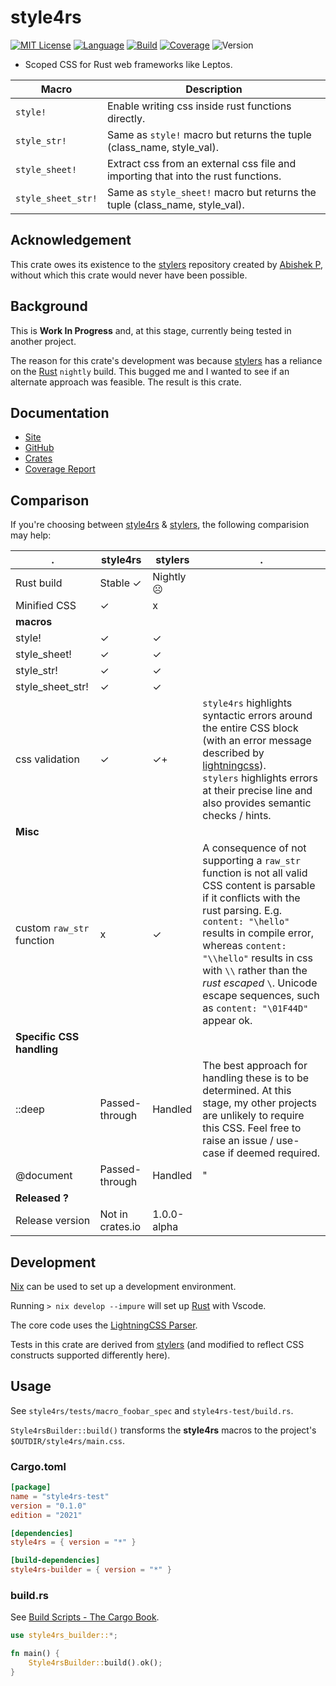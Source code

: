 # style4rs

[![MIT License](https://img.shields.io/github/license/nigeleke/style4rs?style=plastic)](https://github.com/nigeleke/style4rs/blob/main/LICENCE.md)
[![Language](https://img.shields.io/badge/language-Rust-blue.svg?style=plastic)](https://www.rust-lang.org/)
[![Build](https://img.shields.io/github/actions/workflow/status/nigeleke/style4rs/acceptance.yml?style=plastic)](https://github.com/nigeleke/style4rs/actions/workflows/acceptance.yml)
[![Coverage](https://img.shields.io/codecov/c/github/nigeleke/style4rs?style=plastic)](https://codecov.io/gh/nigeleke/style4rs)
![Version](https://img.shields.io/github/v/tag/nigeleke/style4rs?style=plastic)

* Scoped CSS for Rust web frameworks like Leptos.
  
| Macro              | Description                                                                       |
|--------------------|-----------------------------------------------------------------------------------|
| `style!`           | Enable writing css inside rust functions directly.                                |
| `style_str!`       | Same as `style!` macro but returns the tuple (class_name, style_val).             |
| `style_sheet!`     | Extract css from an external css file and importing that into the rust functions. |
| `style_sheet_str!` | Same as `style_sheet!` macro but returns the tuple (class_name, style_val).       |

## Acknowledgement

This crate owes its existence to the [stylers](https://github.com/abishekatp/stylers) repository created by [Abishek P](https://github.com/abishekatp), without which this crate would never have been possible.

## Background

This is **Work In Progress** and, at this stage, currently being tested in another project.

The reason for this crate's development was because [stylers](https://github.com/abishekatp/stylers) has a reliance on the [Rust](https://www.rust-lang.org/) `nightly` build. This bugged me and I wanted to see if an alternate approach was feasible. The result is this crate.

## Documentation

* [Site](https://nigeleke.github.io/style4rs)
* [GitHub](https://github.com/nigeleke/style4rs)
* [Crates](https://nigeleke.github.io/style4rs/core/index.html)
* [Coverage Report](https://nigeleke.github.io/style4rs/coverage/index.html)

## Comparison

If you're choosing between [style4rs](https://nigeleke.github.io/style4rs/) & [stylers](https://github.com/abishekatp/stylers), the following comparision may help:

| .                         | style4rs         | stylers     | .                                                                                                                                                                                                                                                                                                                                                   |
|---------------------------|------------------|-------------|-----------------------------------------------------------------------------------------------------------------------------------------------------------------------------------------------------------------------------------------------------------------------------------------------------------------------------------------------------|
| Rust build                | Stable ✓         | Nightly ☹   |                                                                                                                                                                                                                                                                                                                                                     |
| Minified CSS              | ✓                | x           |                                                                                                                                                                                                                                                                                                                                                     |
| __macros__                |                  |             |                                                                                                                                                                                                                                                                                                                                                     |
| style!                    | ✓                | ✓           |                                                                                                                                                                                                                                                                                                                                                     |
| style_sheet!              | ✓                | ✓           |                                                                                                                                                                                                                                                                                                                                                     |
| style_str!                | ✓                | ✓           |                                                                                                                                                                                                                                                                                                                                                     |
| style_sheet_str!          | ✓                | ✓           |                                                                                                                                                                                                                                                                                                                                                     |
| css validation            | ✓                | ✓+          | `style4rs` highlights syntactic errors around the entire CSS block (with an error message described by [lightningcss](https://lightningcss.dev/)).<br/>`stylers` highlights errors at their precise line and also provides semantic checks / hints.                                                                                                 |
| __Misc__                  |                  |             |                                                                                                                                                                                                                                                                                                                                                     |
| custom `raw_str` function | x                | ✓           | A consequence of not supporting a `raw_str` function is not all valid CSS content is parsable if it conflicts with the rust parsing. E.g. `content: "\hello"` results in compile error, whereas `content: "\\hello"` results in css with `\\` rather than the _rust escaped_ `\`. Unicode escape sequences, such as `content: "\01F44D"` appear ok. |
| __Specific CSS handling__ |                  |             |                                                                                                                                                                                                                                                                                                                                                     |
| ::deep                    | Passed-through   | Handled     | The best approach for handling these is to be determined. At this stage, my other projects are unlikely to require this CSS. Feel free to raise an issue / use-case if deemed required.                                                                                                                                                             |
| @document                 | Passed-through   | Handled     | "                                                                                                                                                                                                                                                                                                                                                   |
| __Released ?__            |                  |             |                                                                                                                                                                                                                                                                                                                                                     |
| Release version           | Not in crates.io | 1.0.0-alpha |                                                                                                                                                                                                                                                                                                                                                     |
## Development

[Nix](https://nixos.org/) can be used to set up a development environment.

Running `> nix develop --impure` will set up [Rust](https://www.rust-lang.org/) with Vscode.

The core code uses the [LightningCSS Parser](https://lightningcss.dev/).

Tests in this crate are derived from [stylers](https://github.com/abishekatp/stylers) (and modified to reflect CSS constructs supported differently here).


## Usage

See `style4rs/tests/macro_foobar_spec` and `style4rs-test/build.rs`.

`Style4rsBuilder::build()` transforms the __style4rs__ macros to the project's `$OUTDIR/style4rs/main.css`.

### Cargo.toml

```toml
[package]
name = "style4rs-test"
version = "0.1.0"
edition = "2021"

[dependencies]
style4rs = { version = "*" }

[build-dependencies]
style4rs-builder = { version = "*" }
```

### build.rs

See [Build Scripts - The Cargo Book](https://doc.rust-lang.org/cargo/reference/build-scripts.html).

```rust
use style4rs_builder::*;

fn main() {
    Style4rsBuilder::build().ok();
}
```
